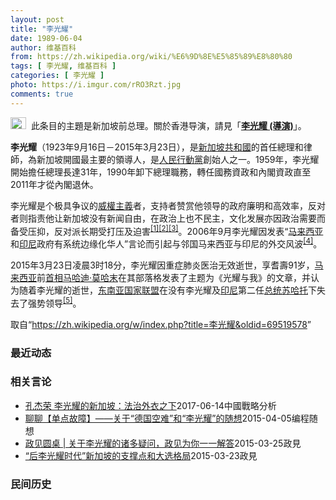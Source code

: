 ```yaml
---
layout: post
title: "李光耀"
date: 1989-06-04
author: 维基百科
from: https://zh.wikipedia.org/wiki/%E6%9D%8E%E5%85%89%E8%80%80
tags: [ 李光耀, 维基百科 ]
categories: [ 李光耀 ]
photo: https://i.imgur.com/rRO3Rzt.jpg
comments: true
---
```

<div class="mw-parser-output"><div id="noteTA-4e69cee5" class="noteTA"><div class="noteTA-group"><div data-noteta-group-source="module" data-noteta-group="马来人名地名"></div></div><div class="noteTA-local"><div data-noteta-code="zh-hans:东南亚国家联盟; zh-sg:亚细安; zh-tw:東南亞國協; zh-hk:東南亞國家聯盟"></div><div data-noteta-code="zh-cn:泰米尔; zh-sg:淡米尔; zh-tw:淡米爾"></div></div></div>
<div role="note" class="hatnote navigation-not-searchable"><a href="/wiki/Wikipedia:%E6%B6%88%E6%AD%A7%E4%B9%89" title="Wikipedia:消歧义"><img alt="Disambig gray.svg" src="//upload.wikimedia.org/wikipedia/commons/thumb/5/5f/Disambig_gray.svg/25px-Disambig_gray.svg.png" decoding="async" width="25" height="19" srcset="//upload.wikimedia.org/wikipedia/commons/thumb/5/5f/Disambig_gray.svg/38px-Disambig_gray.svg.png 1.5x, //upload.wikimedia.org/wikipedia/commons/thumb/5/5f/Disambig_gray.svg/50px-Disambig_gray.svg.png 2x" data-file-width="220" data-file-height="168"></a><style data-mw-deduplicate="TemplateStyles:r67269465">.mw-parser-output .ifmobile>.mobile:nth-child(2n){display:none}</style><span class="ifmobile"><span class="nomobile">&nbsp;&nbsp;</span><span class="mobile"></span></span>此条目的主題是新加坡前总理。關於香港导演，請見「<b><a href="/wiki/%E6%9D%8E%E5%85%89%E8%80%80_(%E5%B0%8E%E6%BC%94)" title="李光耀 (導演)">李光耀 (導演)</a></b>」。</div>

<p><b>李光耀</b>（1923年9月16日－2015年3月23日），是<a href="/wiki/%E6%96%B0%E5%8A%A0%E5%9D%A1%E5%85%B1%E5%92%8C%E5%9C%8B" class="mw-redirect" title="新加坡共和國">新加坡共和國</a>的首任總理和律師，為新加坡開國最主要的領導人，是<a href="/wiki/%E4%BA%BA%E6%B0%91%E8%A1%8C%E5%8B%95%E9%BB%A8" class="mw-redirect" title="人民行動黨">人民行動黨</a>創始人之一。1959年，李光耀開始擔任總理長達31年，1990年卸下總理職務，轉任國務資政和內閣資政直至2011年才從內閣退休。
</p><p>李光耀是个极具争议的<a href="/wiki/%E5%A8%81%E6%AC%8A%E4%B8%BB%E7%BE%A9" class="mw-redirect" title="威權主義">威權主義</a>者，支持者赞赏他领导的政府廉明和高效率，反对者则指责他让新加坡没有新闻自由，在政治上也不民主，文化发展亦因政治需要而备受压抑，反对派长期受打压及迫害<sup id="cite_ref-aa_1-0" class="reference"><a href="#cite_note-aa-1">[1]</a></sup><sup id="cite_ref-di_2-0" class="reference"><a href="#cite_note-di-2">[2]</a></sup><sup id="cite_ref-gd_3-0" class="reference"><a href="#cite_note-gd-3">[3]</a></sup>。2006年9月李光耀因发表“<a href="/wiki/%E9%A9%AC%E6%9D%A5%E8%A5%BF%E4%BA%9A" title="马来西亚">马来西亚</a>和<a href="/wiki/%E5%8D%B0%E5%B0%BC" class="mw-redirect" title="印尼">印尼</a>政府有系统边缘化华人”言论而引起与邻国马来西亚与印尼的外交风波<sup id="cite_ref-:Malaysian_4-0" class="reference"><a href="#cite_note-:Malaysian-4">[4]</a></sup>。
</p><p>2015年3月23日凌晨3时18分，李光耀因重症肺炎医治无效逝世，享耆壽91岁，<a href="/wiki/%E9%A9%AC%E6%9D%A5%E8%A5%BF%E4%BA%9A" title="马来西亚">马来西亚</a>前<a href="/wiki/%E9%A9%AC%E6%9D%A5%E8%A5%BF%E4%BA%9A%E9%A6%96%E7%9B%B8" title="马来西亚首相">首相</a><a href="/wiki/%E9%A9%AC%E5%93%88%E8%BF%AA%C2%B7%E8%8E%AB%E5%93%88%E6%9C%AB" title="马哈迪·莫哈末">马哈迪·莫哈末</a>在其部落格发表了主题为《光耀与我》的文章，并认为随着李光耀的逝世，<a href="/wiki/%E4%B8%9C%E5%8D%97%E4%BA%9A%E5%9B%BD%E5%AE%B6%E8%81%94%E7%9B%9F" title="东南亚国家联盟">东南亚国家联盟</a>在没有李光耀及<a href="/wiki/%E5%8D%B0%E5%BA%A6%E5%B0%BC%E8%A5%BF%E4%BA%9A" title="印度尼西亚">印尼</a>第二任<a href="/wiki/%E5%8D%B0%E5%BA%A6%E5%B0%BC%E8%A5%BF%E4%BA%9A%E6%80%BB%E7%BB%9F" title="印度尼西亚总统">总统</a><a href="/wiki/%E8%8B%8F%E5%93%88%E6%89%98" class="mw-redirect" title="苏哈托">苏哈托</a>下失去了强势领导<sup id="cite_ref-:马哈迪·莫哈末_5-0" class="reference"><a href="#cite_note-:马哈迪·莫哈末-5">[5]</a></sup>。
</p>
</div><noscript><img src="//zh.wikipedia.org/wiki/Special:CentralAutoLogin/start?type=1x1" alt="" title="" width="1" height="1" style="border: none; position: absolute;"></noscript>
<div class="printfooter">取自“<a dir="ltr" href="https://zh.wikipedia.org/w/index.php?title=李光耀&amp;oldid=69519578">https://zh.wikipedia.org/w/index.php?title=李光耀&amp;oldid=69519578</a>”</div><div id="recent-news"><h3>最近动态</h3><ul></ul></div><div id="open-opinion"><h3>相关言论</h3><ul><li><a href="https://nodebe4.github.io/opinion/2017-06-14/%E5%AD%94%E6%9D%B0%E8%8D%A3-%E6%9D%8E%E5%85%89%E8%80%80%E7%9A%84%E6%96%B0%E5%8A%A0%E5%9D%A1-%E6%B3%95%E6%B2%BB%E5%A4%96%E8%A1%A3%E4%B9%8B%E4%B8%8B/" title="孔杰荣">孔杰荣  李光耀的新加坡：法治外衣之下</a><time>2017-06-14</time><a class="tag">中國戰略分析</a></li>
<li><a href="https://nodebe4.github.io/opinion/2015-04-05/%E8%81%8A%E8%81%8A-%E5%8D%95%E7%82%B9%E6%95%85%E9%9A%9C-%E5%85%B3%E4%BA%8E-%E5%BE%B7%E5%9B%BD%E7%A9%BA%E9%9A%BE-%E5%92%8C-%E6%9D%8E%E5%85%89%E8%80%80-%E7%9A%84%E9%9A%8F%E6%83%B3/" title="编程随想">聊聊【单点故障】——关于“德国空难”和“李光耀”的随想</a><time>2015-04-05</time><a class="tag">编程随想</a></li>
<li><a href="https://nodebe4.github.io/opinion/2015-03-25/%E6%94%BF%E8%A7%81%E5%9C%86%E6%A1%8C-%E5%85%B3%E4%BA%8E%E6%9D%8E%E5%85%89%E8%80%80%E7%9A%84%E8%AF%B8%E5%A4%9A%E7%96%91%E9%97%AE-%E6%94%BF%E8%A7%81%E4%B8%BA%E4%BD%A0%E4%B8%80%E4%B8%80%E8%A7%A3%E7%AD%94/" title="政见">政见圆桌 | 关于李光耀的诸多疑问，政见为你一一解答</a><time>2015-03-25</time><a class="tag">政見</a></li>
<li><a href="https://nodebe4.github.io/opinion/2015-03-23/%E5%90%8E%E6%9D%8E%E5%85%89%E8%80%80%E6%97%B6%E4%BB%A3-%E6%96%B0%E5%8A%A0%E5%9D%A1%E7%9A%84%E6%94%AF%E6%92%91%E7%82%B9%E5%92%8C%E5%A4%A7%E9%80%89%E6%A0%BC%E5%B1%80/" title="马亮">“后李光耀时代”新加坡的支撑点和大选格局</a><time>2015-03-23</time><a class="tag">政見</a></li>
</ul></div><div id="mjls-record"><h3>民间历史</h3><ul></ul></div>